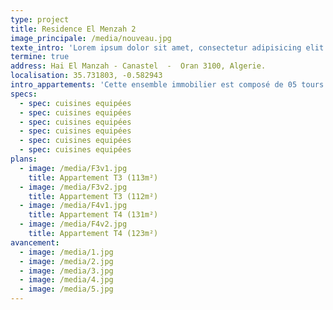 ```yaml
---
type: project
title: Residence El Menzah 2
image_principale: /media/nouveau.jpg
texte_intro: 'Lorem ipsum dolor sit amet, consectetur adipisicing elit. Ut molestiae delectus minima tenetur eos nihil facere, officia ex optio assumenda repellendus aperiam consequuntur, voluptas nisi fuga sequi, distinctio animi neque!'
termine: true
address: Hai El Manzah - Canastel  -  Oran 3100, Algerie.
localisation: 35.731803, -0.582943
intro_appartements: 'Cette ensemble immobilier est composé de 05 tours en R+15 dont 05 blocs en R+10 avec des logements de types T3 et T4 bénéficiant d’une double exposition (deux façades) dotés de:'
specs:
  - spec: cuisines equipées
  - spec: cuisines equipées
  - spec: cuisines equipées
  - spec: cuisines equipées
  - spec: cuisines equipées
  - spec: cuisines equipées
plans:
  - image: /media/F3v1.jpg
    title: Appartement T3 (113m²)
  - image: /media/F3v2.jpg
    title: Appartement T3 (112m²)
  - image: /media/F4v1.jpg
    title: Appartement T4 (131m²)
  - image: /media/F4v2.jpg
    title: Appartement T4 (123m²)
avancement:
  - image: /media/1.jpg
  - image: /media/2.jpg
  - image: /media/3.jpg
  - image: /media/4.jpg
  - image: /media/5.jpg
---
```

